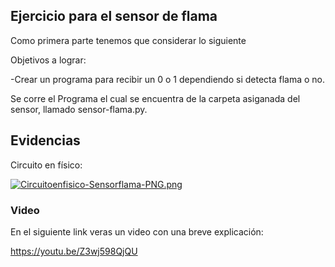 ## Ejercicio para el sensor de flama



Como primera parte tenemos que considerar lo siguiente


Objetivos a lograr:


 -Crear un programa para recibir un 0 o 1 dependiendo si detecta flama o no.



Se corre el Programa el cual se encuentra de la carpeta asiganada del sensor, llamado sensor-flama.py.


## Evidencias


Circuito en físico:


[![Circuitoenfisico-Sensorflama-PNG.png](https://i.postimg.cc/bJwVM5P4/Circuitoenfisico-Sensorflama-PNG.png)](https://postimg.cc/sBbJGwvJ)




### Video


En el siguiente link veras un video con una breve explicación:


https://youtu.be/Z3wj598QjQU

